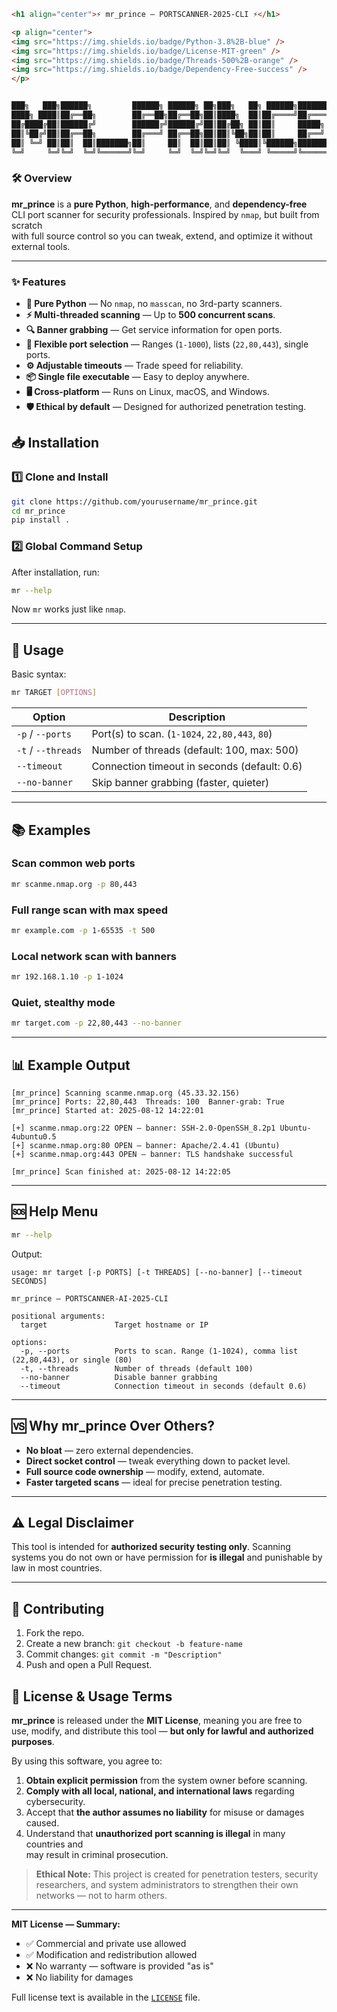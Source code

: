 ```markdown
<h1 align="center">⚡ mr_prince — PORTSCANNER-2025-CLI ⚡</h1>

<p align="center">
<img src="https://img.shields.io/badge/Python-3.8%2B-blue" />
<img src="https://img.shields.io/badge/License-MIT-green" />
<img src="https://img.shields.io/badge/Threads-500%2B-orange" />
<img src="https://img.shields.io/badge/Dependency-Free-success" />
</p>


███╗   ███╗██████╗         ██████╗ ██████╗ ██╗███╗   ██╗ ██████╗███████╗
████╗ ████║██╔══██╗        ██╔══██╗██╔══██╗██║████╗  ██║██╔════╝██╔════╝
██╔████╔██║██████╔╝        ██████╔╝██████╔╝██║██╔██╗ ██║██║     █████╗
██║╚██╔╝██║██╔══██╗        ██╔═══╝ ██╔══██╗██║██║╚██╗██║██║     ██╔══╝
██║ ╚═╝ ██║██║  ██║███████╗██║     ██║  ██║██║██║ ╚████║╚██████╗███████╗
╚═╝     ╚═╝╚═╝  ╚═╝╚══════╝╚═╝     ╚═╝  ╚═╝╚═╝╚═╝  ╚═══╝ ╚═════╝╚══════╝
```
###  🛠 Overview

**mr_prince** is a **pure Python**, **high-performance**, and **dependency-free**  
CLI port scanner for security professionals. Inspired by `nmap`, but built from scratch  
with full source control so you can tweak, extend, and optimize it without external tools.

---

###  ✨ Features

- **🚀 Pure Python** — No `nmap`, no `masscan`, no 3rd-party scanners.
- **⚡ Multi-threaded scanning** — Up to **500 concurrent scans**.
- **🔍 Banner grabbing** — Get service information for open ports.
- **🎯 Flexible port selection** — Ranges (`1-1000`), lists (`22,80,443`), single ports.
- **⚙️ Adjustable timeouts** — Trade speed for reliability.
- **📦 Single file executable** — Easy to deploy anywhere.
- **🖥 Cross-platform** — Runs on Linux, macOS, and Windows.
- **🛡 Ethical by default** — Designed for authorized penetration testing.
##  📥 Installation
### 1️⃣ Clone and Install
```bash
git clone https://github.com/yourusername/mr_prince.git
cd mr_prince
pip install .
````
### 2️⃣ Global Command Setup

After installation, run:

```bash
mr --help
```

Now `mr` works just like `nmap`.

---

## 📌 Usage

Basic syntax:

```bash
mr TARGET [OPTIONS]
```

| Option             | Description                                    |
| ------------------ | ---------------------------------------------- |
| `-p` / `--ports`   | Port(s) to scan. (`1-1024`, `22,80,443`, `80`) |
| `-t` / `--threads` | Number of threads (default: 100, max: 500)     |
| `--timeout`        | Connection timeout in seconds (default: 0.6)   |
| `--no-banner`      | Skip banner grabbing (faster, quieter)         |

---

## 📚 Examples

### Scan common web ports

```bash
mr scanme.nmap.org -p 80,443
```

### Full range scan with max speed

```bash
mr example.com -p 1-65535 -t 500
```

### Local network scan with banners

```bash
mr 192.168.1.10 -p 1-1024
```

### Quiet, stealthy mode

```bash
mr target.com -p 22,80,443 --no-banner
```

---

## 📊 Example Output

```
[mr_prince] Scanning scanme.nmap.org (45.33.32.156)
[mr_prince] Ports: 22,80,443  Threads: 100  Banner-grab: True
[mr_prince] Started at: 2025-08-12 14:22:01

[+] scanme.nmap.org:22 OPEN — banner: SSH-2.0-OpenSSH_8.2p1 Ubuntu-4ubuntu0.5
[+] scanme.nmap.org:80 OPEN — banner: Apache/2.4.41 (Ubuntu)
[+] scanme.nmap.org:443 OPEN — banner: TLS handshake successful

[mr_prince] Scan finished at: 2025-08-12 14:22:05
```

---

## 🆘 Help Menu

```bash
mr --help
```

Output:

```
usage: mr target [-p PORTS] [-t THREADS] [--no-banner] [--timeout SECONDS]

mr_prince — PORTSCANNER-AI-2025-CLI

positional arguments:
  target               Target hostname or IP

options:
  -p, --ports          Ports to scan. Range (1-1024), comma list (22,80,443), or single (80)
  -t, --threads        Number of threads (default 100)
  --no-banner          Disable banner grabbing
  --timeout            Connection timeout in seconds (default 0.6)
```

---

## 🆚 Why mr\_prince Over Others?

* **No bloat** — zero external dependencies.
* **Direct socket control** — tweak everything down to packet level.
* **Full source code ownership** — modify, extend, automate.
* **Faster targeted scans** — ideal for precise penetration testing.

---

## ⚠️ Legal Disclaimer

This tool is intended for **authorized security testing only**.
Scanning systems you do not own or have permission for **is illegal**
and punishable by law in most countries.

---

## 🤝 Contributing

1. Fork the repo.
2. Create a new branch: `git checkout -b feature-name`
3. Commit changes: `git commit -m "Description"`
4. Push and open a Pull Request.

## 📜 License & Usage Terms

**mr_prince** is released under the **MIT License**, meaning you are free to  
use, modify, and distribute this tool — **but only for lawful and authorized purposes**.

By using this software, you agree to:

1. **Obtain explicit permission** from the system owner before scanning.
2. **Comply with all local, national, and international laws** regarding cybersecurity.
3. Accept that **the author assumes no liability** for misuse or damages caused.
4. Understand that **unauthorized port scanning is illegal** in many countries and  
   may result in criminal prosecution.

> **Ethical Note:** This project is created for penetration testers, security researchers,  and system administrators to strengthen their own networks — not to harm others.

---

**MIT License — Summary:**
- ✅ Commercial and private use allowed
- ✅ Modification and redistribution allowed
- ❌ No warranty — software is provided "as is"
- ❌ No liability for damages

Full license text is available in the [`LICENSE`](LICENSE) file.

